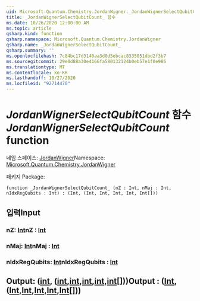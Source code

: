 ```yaml
---
uid: Microsoft.Quantum.Chemistry.JordanWigner._JordanWignerSelectQubitCount_
title: _JordanWignerSelectQubitCount_ 함수
ms.date: 10/26/2020 12:00:00 AM
ms.topic: article
qsharp.kind: function
qsharp.namespace: Microsoft.Quantum.Chemistry.JordanWigner
qsharp.name: _JordanWignerSelectQubitCount_
qsharp.summary: ''
ms.openlocfilehash: 7c84bc17d3140aa3d0d5ebcac8335051dbd2f3b7
ms.sourcegitcommit: 29e0d88a30e4166fa580132124b0eb57e1f0e986
ms.translationtype: MT
ms.contentlocale: ko-KR
ms.lasthandoff: 10/27/2020
ms.locfileid: "92714470"
---
```

# <a name="_jordanwignerselectqubitcount_-function"></a><span data-ttu-id="39017-102">_JordanWignerSelectQubitCount_ 함수</span><span class="sxs-lookup"><span data-stu-id="39017-102">_JordanWignerSelectQubitCount_ function</span></span>

<span data-ttu-id="39017-103">네임 스페이스: [JordanWigner](xref:Microsoft.Quantum.Chemistry.JordanWigner)</span><span class="sxs-lookup"><span data-stu-id="39017-103">Namespace: [Microsoft.Quantum.Chemistry.JordanWigner](xref:Microsoft.Quantum.Chemistry.JordanWigner)</span></span>

<span data-ttu-id="39017-104">패키지 [](https://nuget.org/packages/)</span><span class="sxs-lookup"><span data-stu-id="39017-104">Package: [](https://nuget.org/packages/)</span></span>




```qsharp
function _JordanWignerSelectQubitCount_ (nZ : Int, nMaj : Int, nIdxRegQubits : Int) : (Int, (Int, Int, Int, Int, Int[]))
```


## <a name="input"></a><span data-ttu-id="39017-105">입력</span><span class="sxs-lookup"><span data-stu-id="39017-105">Input</span></span>

### <a name="nz--int"></a><span data-ttu-id="39017-106">nZ: [Int](xref:microsoft.quantum.lang-ref.int)</span><span class="sxs-lookup"><span data-stu-id="39017-106">nZ : [Int](xref:microsoft.quantum.lang-ref.int)</span></span>




### <a name="nmaj--int"></a><span data-ttu-id="39017-107">nMaj: [Int](xref:microsoft.quantum.lang-ref.int)</span><span class="sxs-lookup"><span data-stu-id="39017-107">nMaj : [Int](xref:microsoft.quantum.lang-ref.int)</span></span>




### <a name="nidxregqubits--int"></a><span data-ttu-id="39017-108">nIdxRegQubits: [Int](xref:microsoft.quantum.lang-ref.int)</span><span class="sxs-lookup"><span data-stu-id="39017-108">nIdxRegQubits : [Int](xref:microsoft.quantum.lang-ref.int)</span></span>





## <a name="output--intintintintintint"></a><span data-ttu-id="39017-109">Output: ([int](xref:microsoft.quantum.lang-ref.int), ([int](xref:microsoft.quantum.lang-ref.int),[int](xref:microsoft.quantum.lang-ref.int),[int](xref:microsoft.quantum.lang-ref.int),[int](xref:microsoft.quantum.lang-ref.int),[int](xref:microsoft.quantum.lang-ref.int)[]))</span><span class="sxs-lookup"><span data-stu-id="39017-109">Output : ([Int](xref:microsoft.quantum.lang-ref.int),([Int](xref:microsoft.quantum.lang-ref.int),[Int](xref:microsoft.quantum.lang-ref.int),[Int](xref:microsoft.quantum.lang-ref.int),[Int](xref:microsoft.quantum.lang-ref.int),[Int](xref:microsoft.quantum.lang-ref.int)[]))</span></span>


